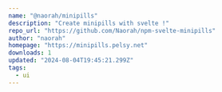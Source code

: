 ```yaml
---
name: "@naorah/minipills"
description: "Create minipills with svelte !"
repo_url: "https://github.com/Naorah/npm-svelte-minipills"
author: "naorah"
homepage: "https://minipills.pelsy.net"
downloads: 1
updated: "2024-08-04T19:45:21.299Z"
tags: 
  - ui
---
```

